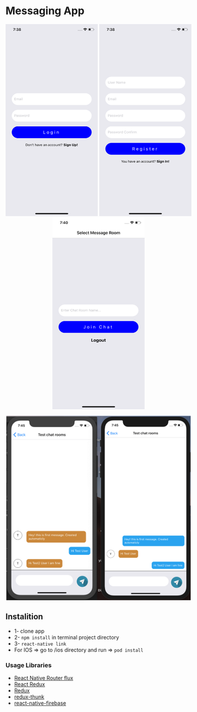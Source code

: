 # Messaging App
<p align="center">
<img src="ScreenImage/1.png" alt="alt text" width="250" height="520">
<img src="ScreenImage/2.png" alt="alt text" width="250" height="520">
<img src="ScreenImage/3.png" alt="alt text" width="250" height="520">
</p>
<p align="center">
  <img src="ScreenImage/4.png" alt="alt text" width="500" height="500">
</p>

## Instalition
- 1- clone app
- 2- `npm install` in terminal project directory
- 3- `react-native link`
- For IOS => go to /ios directory and run  => `pod install`

### Usage Libraries
* [React Native Router flux](https://github.com/aksonov/react-native-router-flux)
* [React Redux](https://github.com/reduxjs/react-redux)
* [Redux](https://github.com/reduxjs/redux)
* [redux-thunk](https://github.com/reduxjs/redux-thunk)
* [react-native-firebase](https://github.com/invertase/react-native-firebase)



